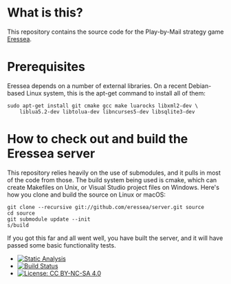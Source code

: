 # What is this?

This repository contains the source code for the Play-by-Mail 
strategy game [Eressea](http://www.eressea.de/).

# Prerequisites

Eressea depends on a number of external libraries. On a recent
Debian-based Linux system, this is the apt-get command to
install all of them:

    sudo apt-get install git cmake gcc make luarocks libxml2-dev \
        liblua5.2-dev libtolua-dev libncurses5-dev libsqlite3-dev

# How to check out and build the Eressea server

This repository relies heavily on the use of submodules, and it pulls in
most of the code from those. The build system being used is cmake, which
can create Makefiles on Unix, or Visual Studio project files on Windows.
Here's how you clone and build the source on Linux or macOS:

    git clone --recursive git://github.com/eressea/server.git source
    cd source
    git submodule update --init
    s/build

If you got this far and all went well, you have built the server, and
it will have passed some basic functionality tests.

* [![Static Analysis](https://scan.coverity.com/projects/6742/badge.svg?flat=1)](https://scan.coverity.com/projects/6742/)
* [![Build Status](https://api.travis-ci.org/eressea/server.svg?branch=develop)](https://travis-ci.org/eressea/server)
* [![License: CC BY-NC-SA 4.0](https://licensebuttons.net/l/by-nc-sa/4.0/80x15.png)](http://creativecommons.org/licenses/by-nc-sa/4.0/)
